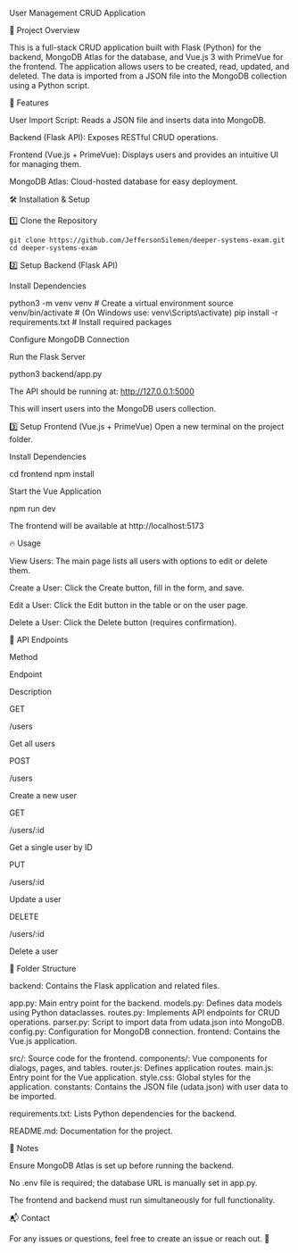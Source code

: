 User Management CRUD Application

📌 Project Overview

This is a full-stack CRUD application built with Flask (Python) for the backend, MongoDB Atlas for the database, and Vue.js 3 with PrimeVue for the frontend. The application allows users to be created, read, updated, and deleted. The data is imported from a JSON file into the MongoDB collection using a Python script.

🚀 Features

User Import Script: Reads a JSON file and inserts data into MongoDB.

Backend (Flask API): Exposes RESTful CRUD operations.

Frontend (Vue.js + PrimeVue): Displays users and provides an intuitive UI for managing them.

MongoDB Atlas: Cloud-hosted database for easy deployment.

🛠️ Installation & Setup

1️⃣ Clone the Repository

```
git clone https://github.com/JeffersonSilemen/deeper-systems-exam.git
cd deeper-systems-exam
```
2️⃣ Setup Backend (Flask API)

Install Dependencies

python3 -m venv venv  # Create a virtual environment
source venv/bin/activate  # (On Windows use: venv\Scripts\activate)
pip install -r requirements.txt  # Install required packages

Configure MongoDB Connection

Run the Flask Server

python3 backend/app.py

The API should be running at: http://127.0.0.1:5000

This will insert users into the MongoDB users collection.

3️⃣ Setup Frontend (Vue.js + PrimeVue)
Open a new terminal on the project folder.

Install Dependencies

cd frontend
npm install

Start the Vue Application

npm run dev

The frontend will be available at http://localhost:5173

🔥 Usage

View Users: The main page lists all users with options to edit or delete them.

Create a User: Click the Create button, fill in the form, and save.

Edit a User: Click the Edit button in the table or on the user page.

Delete a User: Click the Delete button (requires confirmation).

📌 API Endpoints

Method

Endpoint

Description

GET

/users

Get all users

POST

/users

Create a new user

GET

/users/:id

Get a single user by ID

PUT

/users/:id

Update a user

DELETE

/users/:id

Delete a user

📜 Folder Structure

backend: Contains the Flask application and related files.

app.py: Main entry point for the backend.
models.py: Defines data models using Python dataclasses.
routes.py: Implements API endpoints for CRUD operations.
parser.py: Script to import data from udata.json into MongoDB.
config.py: Configuration for MongoDB connection.
frontend: Contains the Vue.js application.

src/: Source code for the frontend.
components/: Vue components for dialogs, pages, and tables.
router.js: Defines application routes.
main.js: Entry point for the Vue application.
style.css: Global styles for the application.
constants: Contains the JSON file (udata.json) with user data to be imported.

requirements.txt: Lists Python dependencies for the backend.

README.md: Documentation for the project.

📌 Notes

Ensure MongoDB Atlas is set up before running the backend.

No .env file is required; the database URL is manually set in app.py.

The frontend and backend must run simultaneously for full functionality.

📬 Contact

For any issues or questions, feel free to create an issue or reach out. 🚀


